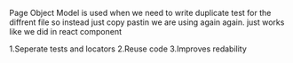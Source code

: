 Page Object Model is used when we need to write duplicate test for the diffrent file
  so instead just copy pastin we are using again again.
  just works like we did in react component

  1.Seperate tests and locators
  2.Reuse code
  3.Improves redability
  

